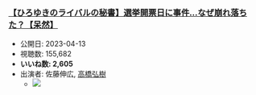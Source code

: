 ### [【ひろゆきのライバルの秘書】選挙開票日に事件…なぜ崩れ落ちた？【呆然】](https://www.youtube.com/watch?v=VvlEySrMk8M)
-   公開日: 2023-04-13
-   視聴数: 155,682
-   **いいね数: 2,605**
-   出演者: 佐藤伸広, [高橋弘樹](/rehacq_fan/people/高橋弘樹 "wikilink")
    - [![](https://img.youtube.com/vi/VvlEySrMk8M/hqdefault.jpg)](https://www.youtube.com/watch?v=VvlEySrMk8M)
